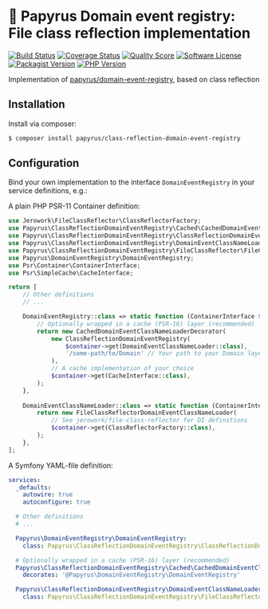 # 📜 Papyrus Domain event registry: File class reflection implementation
[![Build Status](https://scrutinizer-ci.com/g/papyrusphp/class-reflection-domain-event-registry/badges/build.png?b=main)](https://github.com/papyrusphp/class-reflection-domain-event-registry/actions)
[![Coverage Status](https://img.shields.io/scrutinizer/coverage/g/papyrusphp/class-reflection-domain-event-registry.svg?style=flat)](https://scrutinizer-ci.com/g/papyrusphp/class-reflection-domain-event-registry/code-structure)
[![Quality Score](https://img.shields.io/scrutinizer/g/papyrusphp/class-reflection-domain-event-registry.svg?style=flat)](https://scrutinizer-ci.com/g/papyrusphp/class-reflection-domain-event-registry)
[![Software License](https://img.shields.io/badge/license-MIT-brightgreen.svg?style=flat)](LICENSE)
[![Packagist Version](https://img.shields.io/packagist/v/papyrus/class-reflection-domain-event-registry.svg?style=flat&include_prereleases)](https://packagist.org/packages/papyrus/class-reflection-domain-event-registry)
[![PHP Version](https://img.shields.io/badge/php-%5E8.1-8892BF.svg?style=flat)](http://www.php.net)

Implementation of [papyrus/domain-event-registry](https://github.com/papyrusphp/domain-event-registry), based on class reflection

## Installation
Install via composer:
```bash
$ composer install papyrus/class-reflection-domain-event-registry
```

## Configuration
Bind your own implementation to the interface `DomainEventRegistry` in your service definitions, e.g.:

A plain PHP PSR-11 Container definition:

```php
use Jerowork\FileClassReflector\ClassReflectorFactory;
use Papyrus\ClassReflectionDomainEventRegistry\Cached\CachedDomainEventClassNameLoaderDecorator;
use Papyrus\ClassReflectionDomainEventRegistry\ClassReflectionDomainEventRegistry;
use Papyrus\ClassReflectionDomainEventRegistry\DomainEventClassNameLoader;
use Papyrus\ClassReflectionDomainEventRegistry\FileClassReflector\FileClassReflectorDomainEventClassNameLoader;
use Papyrus\DomainEventRegistry\DomainEventRegistry;
use Psr\Container\ContainerInterface;
use Psr\SimpleCache\CacheInterface;

return [
    // Other definitions
    // ...

    DomainEventRegistry::class => static function (ContainerInterface $container): DomainEventRegistry {
        // Optionally wrapped in a cache (PSR-16) layer (recommended)
        return new CachedDomainEventClassNameLoaderDecorator(
            new ClassReflectionDomainEventRegistry(
                $container->get(DomainEventClassNameLoader::class),
                '/some-path/to/Domain' // Your path to your Domain layer, where the domain events reside
            ),
            // A cache implementation of your choice
            $container->get(CacheInterface::class),
        );
    },
    
    DomainEventClassNameLoader::class => static function (ContainerInterface $container): DomainEventClassNameLoader {
        return new FileClassReflectorDomainEventClassNameLoader(
            // See jerowork/file-class-reflector for DI definitions
            $container->get(ClassReflectorFactory::class),
        );    
    },
];
```
A Symfony YAML-file definition:
```yaml
services:
  _defaults:
    autowire: true
    autoconfigure: true

  # Other definitions
  # ...

  Papyrus\DomainEventRegistry\DomainEventRegistry:
    class: Papyrus\ClassReflectionDomainEventRegistry\ClassReflectionDomainEventRegistry

  # Optionally wrapped in a cache (PSR-16) layer (recommended)
  Papyrus\ClassReflectionDomainEventRegistry\Cached\CachedDomainEventClassNameLoaderDecorator: ~
    decorates: '@Papyrus\DomainEventRegistry\DomainEventRegistry'

  Papyrus\ClassReflectionDomainEventRegistry\DomainEventClassNameLoader:
    class: Papyrus\ClassReflectionDomainEventRegistry\FileClassReflector\FileClassReflectorDomainEventClassNameLoader
```
